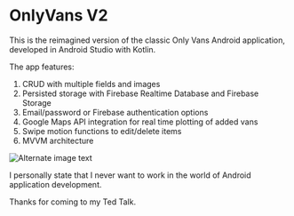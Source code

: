 # OnlyVans V2

This is the reimagined version of the classic Only Vans Android application, developed in Android Studio with Kotlin.

The app features:
1. CRUD with multiple fields and images
2. Persisted storage with Firebase Realtime Database and Firebase Storage
3. Email/password or Firebase authentication options
4. Google Maps API integration for real time plotting of added vans
5. Swipe motion functions to edit/delete items
6. MVVM architecture

![Alternate image text](https://i.ibb.co/fpRrrFn/diagram.png)

I personally state that I never want to work in the world of Android application development.

Thanks for coming to my Ted Talk.